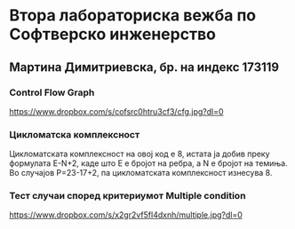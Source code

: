 # Втора лабораториска вежба по Софтверско инженерство

## Мартина Димитриевска, бр. на индекс 173119

###  Control Flow Graph

https://www.dropbox.com/s/cofsrc0htru3cf3/cfg.jpg?dl=0

### Цикломатска комплексност

Цикломатската комплексност на овој код е 8, истата ја добив преку формулата E-N+2, каде што E е бројот на ребра, а N e бројот на темиња. Во случајoв P=23-17+2, па цикломатската комплексност изнесува 8.

### Тест случаи според критериумот Multiple condition 

https://www.dropbox.com/s/x2gr2vf5fl4dxnh/multiple.jpg?dl=0

